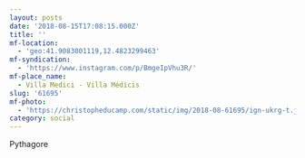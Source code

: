 ```yaml
---
layout: posts
date: '2018-08-15T17:08:15.000Z'
title: ''
mf-location:
  - 'geo:41.9083001119,12.4823299463'
mf-syndication:
  - 'https://www.instagram.com/p/BmgeIpVhu3R/'
mf-place_name:
  - Villa Medici - Villa Médicis
slug: '61695'
mf-photo:
  - 'https://christopheducamp.com/static/img/2018-08-61695/ign-ukrg-t.jpg'
category: social
---
```

Pythagore
